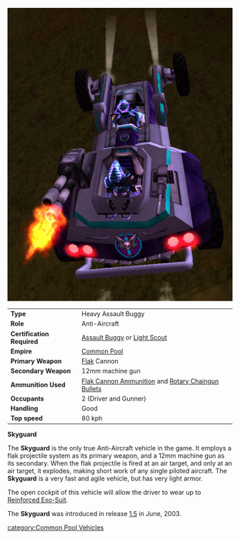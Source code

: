 ![](../images/Skyguard.jpg "Skyguard.jpg")

|                            |                                                                                                                                           |
| -------------------------- | ----------------------------------------------------------------------------------------------------------------------------------------- |
| **Type**                   | Heavy Assault Buggy                                                                                                                       |
| **Role**                   | Anti-Aircraft                                                                                                                             |
| **Certification Required** | [Assault Buggy](<../certifications/Assault_Buggy_(Certification).md>) or [Light Scout](../certifications/Light_Scout.md)                  |
| **Empire**                 | [Common Pool](../terminology/Common_Pool.md)                                                                                              |
| **Primary Weapon**         | [Flak](../weapons/Flak.md) Cannon                                                                                                         |
| **Secondary Weapon**       | 12mm machine gun                                                                                                                          |
| **Ammunition Used**        | [Flak Cannon Ammunition](../ammunition/Flak_Cannon_Ammunition.md) and [Rotary Chaingun Bullets](../ammunition/Rotary_Chaingun_Bullets.md) |
| **Occupants**              | 2 (Driver and Gunner)                                                                                                                     |
| **Handling**               | Good                                                                                                                                      |
| **Top speed**              | 80 kph                                                                                                                                    |

**Skyguard**

The **Skyguard** is the only true Anti-Aircraft vehicle in the game. It employs
a flak projectile system as its primary weapon, and a 12mm machine gun as its
secondary. When the flak projectile is fired at an air target, and only at an
air target, it explodes, making short work of any single piloted aircraft. The
**Skyguard** is a very fast and agile vehicle, but has very light armor.

The open cockpit of this vehicle will allow the driver to wear up to
[Reinforced Exo-Suit](../armor/Reinforced_Exo-Suit.md).

The **Skyguard** was introduced in release [1.5](../patches/1.5.md) in
June, 2003.

<!--[category:Vehicles](category:Vehicles.md)-->

<!--[category:Ground Vehicles](category:Ground_Vehicles.md)-->

[category:Common Pool Vehicles](category:Common_Pool_Vehicles.md)

<!--[Category:Game Items](Category:Game_Items.md)-->
